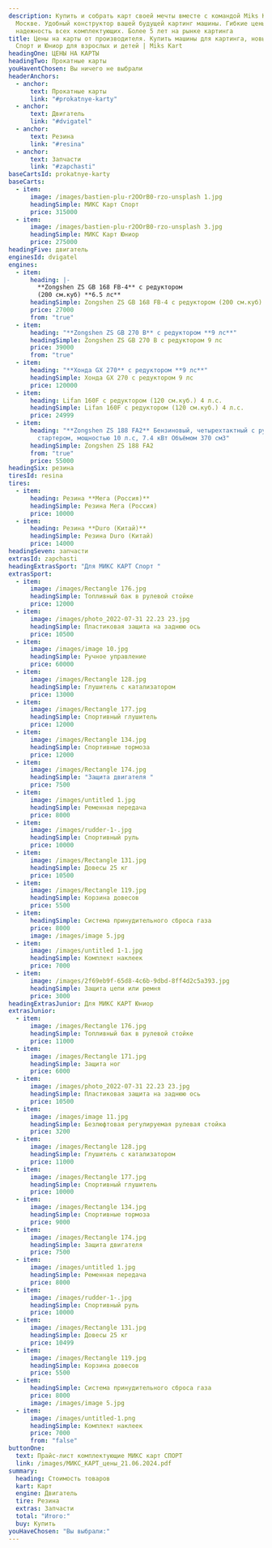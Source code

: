 ```yaml
---
description: Купить и собрать карт своей мечты вместе с командой Miks Kart в
  Москве. Удобный конструктор вашей будущей картинг машины. Гибкие цены, высокая
  надежность всех комплектующих. Более 5 лет на рынке картинга
title: Цены на карты от производителя. Купить машины для картинга, новые модели
  Спорт и Юниор для взрослых и детей | Miks Kart
headingOne: ЦЕНЫ НА КАРТЫ
headingTwo: Прокатные карты
youHaventChosen: Вы ничего не выбрали
headerAnchors:
  - anchor:
      text: Прокатные карты
      link: "#prokatnye-karty"
  - anchor:
      text: Двигатель
      link: "#dvigatel"
  - anchor:
      text: Резина
      link: "#resina"
  - anchor:
      text: Запчасти
      link: "#zapchasti"
baseCartsId: prokatnye-karty
baseCarts:
  - item:
      image: /images/bastien-plu-r2OOrB0-rzo-unsplash 1.jpg
      headingSimple: МИКС Карт Спорт
      price: 315000
  - item:
      image: /images/bastien-plu-r2OOrB0-rzo-unsplash 3.jpg
      headingSimple: МИКС Карт Юниор
      price: 275000
headingFive: двигатель
enginesId: dvigatel
engines:
  - item:
      heading: |-
        **Zongshen ZS GB 168 FB-4** с редуктором
        (200 см.куб) **6.5 лс**
      headingSimple: Zongshen ZS GB 168 FB-4 с редуктором (200 см.куб) 6.5 лс
      price: 27000
      from: "true"
  - item:
      heading: "**Zongshen ZS GB 270 B** с редуктором **9 лс**"
      headingSimple: Zongshen ZS GB 270 B с редуктором 9 лс
      price: 39000
      from: "true"
  - item:
      heading: "**Хонда GX 270** c редуктором **9 лс**"
      headingSimple: Хонда GX 270 c редуктором 9 лс
      price: 120000
  - item:
      heading: Lifan 160F c редуктором (120 см.куб.) 4 л.с.
      headingSimple: Lifan 160F c редуктором (120 см.куб.) 4 л.с.
      price: 24999
  - item:
      heading: "**Z﻿ongshen ZS 188 FA2** Бензиновый, четырехтактный с ручным
        стартером, мощностью 10 л.с, 7.4 кВт Объёмом 370 см3"
      headingSimple: Z﻿ongshen ZS 188 FA2
      from: "true"
      price: 55000
headingSix: резина
tiresId: resina
tires:
  - item:
      heading: Резина **Мега (Россия)**
      headingSimple: Резина Мега (Россия)
      price: 10000
  - item:
      heading: Резина **Duro (Китай)**
      headingSimple: Резина Duro (Китай)
      price: 14000
headingSeven: запчасти
extrasId: zapchasti
headingExtrasSport: "Для МИКС КАРТ Спорт "
extrasSport:
  - item:
      image: /images/Rectangle 176.jpg
      headingSimple: Топливный бак в рулевой стойке
      price: 12000
  - item:
      image: /images/photo_2022-07-31 22.23 23.jpg
      headingSimple: Пластиковая защита на заднюю ось
      price: 10500
  - item:
      image: /images/image 10.jpg
      headingSimple: Ручное управление
      price: 60000
  - item:
      image: /images/Rectangle 128.jpg
      headingSimple: Глушитель с катализатором
      price: 13000
  - item:
      image: /images/Rectangle 177.jpg
      headingSimple: Спортивный глушитель
      price: 12000
  - item:
      image: /images/Rectangle 134.jpg
      headingSimple: Спортивные тормоза
      price: 12000
  - item:
      image: /images/Rectangle 174.jpg
      headingSimple: "Защита двигателя "
      price: 7500
  - item:
      image: /images/untitled 1.jpg
      headingSimple: Ременная передача
      price: 8000
  - item:
      image: /images/rudder-1-.jpg
      headingSimple: Спортивный руль
      price: 10000
  - item:
      image: /images/Rectangle 131.jpg
      headingSimple: Довесы 25 кг
      price: 10500
  - item:
      image: /images/Rectangle 119.jpg
      headingSimple: Корзина довесов
      price: 5500
  - item:
      headingSimple: Система принудительного сброса газа
      price: 8000
      image: /images/image 5.jpg
  - item:
      image: /images/untitled 1-1.jpg
      headingSimple: Комплект наклеек
      price: 7000
  - item:
      image: /images/2f69eb9f-65d8-4c6b-9dbd-8ff4d2c5a393.jpg
      headingSimple: Защита цепи или ремня
      price: 3000
headingExtrasJunior: Для МИКС КАРТ Юниор
extrasJunior:
  - item:
      image: /images/Rectangle 176.jpg
      headingSimple: Топливный бак в рулевой стойке
      price: 11000
  - item:
      image: /images/Rectangle 171.jpg
      headingSimple: Защита ног
      price: 6000
  - item:
      image: /images/photo_2022-07-31 22.23 23.jpg
      headingSimple: Пластиковая защита на заднюю ось
      price: 10500
  - item:
      image: /images/image 11.jpg
      headingSimple: Безлюфтовая регулируемая рулевая стойка
      price: 3200
  - item:
      image: /images/Rectangle 128.jpg
      headingSimple: Глушитель с катализатором
      price: 11000
  - item:
      image: /images/Rectangle 177.jpg
      headingSimple: Спортивный глушитель
      price: 10000
  - item:
      image: /images/Rectangle 134.jpg
      headingSimple: Спортивные тормоза
      price: 9000
  - item:
      image: /images/Rectangle 174.jpg
      headingSimple: Защита двигателя
      price: 7500
  - item:
      image: /images/untitled 1.jpg
      headingSimple: Ременная передача
      price: 8000
  - item:
      image: /images/rudder-1-.jpg
      headingSimple: Спортивный руль
      price: 10000
  - item:
      image: /images/Rectangle 131.jpg
      headingSimple: Довесы 25 кг
      price: 10499
  - item:
      image: /images/Rectangle 119.jpg
      headingSimple: Корзина довесов
      price: 5500
  - item:
      headingSimple: Система принудительного сброса газа
      price: 8000
      image: /images/image 5.jpg
  - item:
      image: /images/untitled-1.png
      headingSimple: Комплект наклеек
      price: 7000
      from: "false"
buttonOne:
  text: Прайс-лист комплектующие МИКС карт СПОРТ
  link: /images/МИКС_КАРТ_цены_21.06.2024.pdf
summary:
  heading: Стоимость товаров
  kart: Карт
  engine: Двигатель
  tire: Резина
  extras: Запчасти
  total: "Итого:"
  buy: Купить
youHaveChosen: "Вы выбрали:"
---
```

